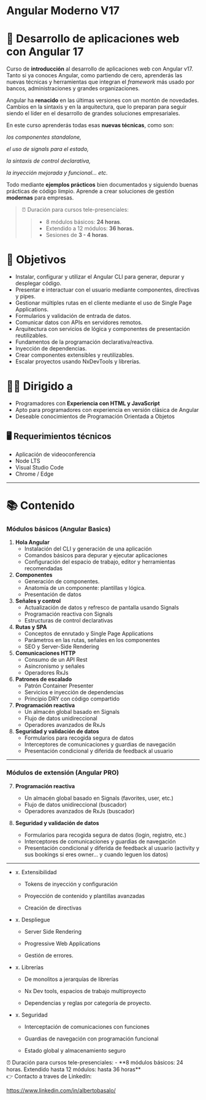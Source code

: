 # Angular Moderno V17

# 📔 Desarrollo de aplicaciones web con Angular 17

Curso de **introducción** al desarrollo de aplicaciones web con Angular v17. Tanto si ya conoces Angular, como partiendo de cero, aprenderás las nuevas técnicas y herramientas que integran el _framework_ más usado por bancos, administraciones y grandes organizaciones.

Angular ha **renacido** en las últimas versiones con un montón de novedades. Cambios en la sintaxis y en la arquitectura, que lo preparan para seguir siendo el líder en el desarrollo de grandes soluciones empresariales.

En este curso aprenderás todas esas **nuevas técnicas**, como son:

_los componentes standalone,_

_el uso de signals para el estado,_

_la sintaxis de control declarativa,_

_la inyección mejorada y funcional… etc._

Todo mediante **ejemplos prácticos** bien documentados y siguiendo buenas prácticas de código limpio. Aprende a crear soluciones de gestión **modernas** para empresas.

> ⏰ Duración para cursos tele-presenciales:
>
> > - 8 módulos básicos: **24 horas**.
> > - Extendido a 12 módulos: **36 horas.**
> > - Sesiones de **3 - 4 horas**.

# 🎯 Objetivos

- Instalar, configurar y utilizar el Angular CLI para generar, depurar y desplegar código.
- Presentar e interactuar con el usuario mediante componentes, directivas y pipes.
- Gestionar múltiples rutas en el cliente mediante el uso de Single Page Applications.
- Formularios y validación de entrada de datos.
- Comunicar datos con APIs en servidores remotos.
- Arquitectura con servicios de lógica y componentes de presentación reutilizables.
- Fundamentos de la programación declarativa/reactiva.
- Inyección de dependencias.
- Crear componentes extensibles y reutilizables.
- Escalar proyectos usando NxDevTools y librerías.

# 👨‍💻 Dirigido a

- Programadores con **Experiencia con HTML y JavaScript**
- Apto para programadores con experiencia en versión clásica de Angular
- Deseable conocimientos de Programación Orientada a Objetos

## 🖥 Requerimientos técnicos

- Aplicación de videoconferencia
- Node LTS
- Visual Studio Code
- Chrome / Edge

---

# 📚 Contenido

### Módulos básicos (Angular Basics)

1. **Hola Angular**
   - Instalación del CLI y generación de una aplicación
   - Comandos básicos para depurar y ejecutar aplicaciones
   - Configuración del espacio de trabajo, editor y herramientas recomendadas
2. **Componentes**
   - Generación de componentes.
   - Anatomía de un componente: plantillas y lógica.
   - Presentación de datos
3. **Señales y control**
   - Actualización de datos y refresco de pantalla usando Signals
   - Programación reactiva con Signals
   - Estructuras de control declarativas
4. **Rutas y SPA**
   - Conceptos de enrutado y Single Page Applications
   - Parámetros en las rutas, señales en los componentes
   - SEO y Server-Side Rendering
5. **Comunicaciones HTTP**
   - Consumo de un API Rest
   - Asincronismo y señales
   - Operadores RxJs
6. **Patrones de escalado**
   - Patrón Container Presenter
   - Servicios e inyección de dependencias
   - Principio DRY con código compartido
7. **Programación reactiva**
   - Un almacén global basado en Signals
   - Flujo de datos unidireccional
   - Operadores avanzados de RxJs
8. **Seguridad y validación de datos**
   - Formularios para recogida segura de datos
   - Interceptores de comunicaciones y guardias de navegación
   - Presentación condicional y diferida de feedback al usuario

---

### Módulos de extensión (Angular PRO)

7. **Programación reactiva**

   - Un almacén global basado en Signals (favorites, user, etc.)
   - Flujo de datos unidireccional (buscador)
   - Operadores avanzados de RxJs (buscador)

8. **Seguridad y validación de datos**
   - Formularios para recogida segura de datos (login, registro, etc.)
   - Interceptores de comunicaciones y guardias de navegación
   - Presentación condicional y diferida de feedback al usuario (activity y sus bookings si eres owner... y cuando leguen los datos)

---

- x. Extensibilidad

  - Tokens de inyección y configuración

  - Proyección de contenido y plantillas avanzadas

  - Creación de directivas

- x. Despliegue

  - Server Side Rendering

  - Progressive Web Applications

  - Gestión de errores.

- x. Librerías

  - De monolitos a jerarquías de librerías

  - Nx Dev tools, espacios de trabajo multiproyecto

  - Dependencias y reglas por categoría de proyecto.

- x. Seguridad

  - Interceptación de comunicaciones con funciones

  - Guardias de navegación con programación funcional

  - Estado global y almacenamiento seguro

<aside>
⏰ Duración para cursos tele-presenciales: 
- **8 módulos básicos: 24 horas. Extendido hasta 12 módulos: hasta 36 horas**

</aside>

<aside>
👉 Contacto a traves de LinkedIn:

</aside>

https://www.linkedin.com/in/albertobasalo/
